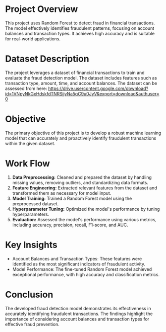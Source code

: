 # **Project Overview**
This project uses Random Forest to detect fraud in financial transactions. The model effectively identifies fraudulent patterns, focusing on account balances and transaction types. It achieves high accuracy and is suitable for real-world applications.


# **Dataset Description**
The project leverages a dataset of financial transactions to train and evaluate the fraud detection model. The dataset includes features such as transaction type, amount, time, and account balances. The dataset can be assessed from here: https://drive.usercontent.google.com/download?id=1VNpyNkGxHdskfdTNRSjjyNa5qC9u0JyV&export=download&authuser=0


# **Objective**
The primary objective of this project is to develop a robust machine learning model that can accurately and proactively identify fraudulent transactions within the given dataset.


# **Work Flow**
1) **Data Preprocessing:** Cleaned and prepared the dataset by handling missing values, removing outliers, and standardizing data formats.
2) **Feature Engineering:** Extracted relevant features from the dataset and transformed them as necessary for model input.
3) **Model Training:** Trained a Random Forest model using the preprocessed dataset.
4) **Hyperparameter Tuning:** Optimized the model's performance by tuning hyperparameters.
5) **Evaluation:** Assessed the model's performance using various metrics, including accuracy, precision, recall, F1-score, and AUC.

   
# **Key Insights**
- Account Balances and Transaction Types: These features were identified as the most significant indicators of fraudulent activity.
- Model Performance: The fine-tuned Random Forest model achieved exceptional performance, with high accuracy and classification metrics.


# **Conclusion**
The developed fraud detection model demonstrates its effectiveness in accurately identifying fraudulent transactions. The findings highlight the importance of considering account balances and transaction types for effective fraud prevention.
